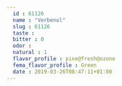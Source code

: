 ```yaml
---
  id : 61126
  name : "Verbenol"
  slug : 61126
  taste : 
  bitter : 0
  odor : 
  natural : 1
  flavor_profile : pine@fresh@ozone
  fema_flavor_profile : Green
  date : 2019-03-26T08:47:11+01:00
---
```



